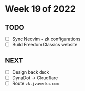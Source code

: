 # Week 19 of 2022

## TODO

- [ ] Sync Neovim + zk configurations
- [ ] Build Freedom Classics website

## NEXT

- [ ] Design back deck
- [ ] DynaDot -> Cloudflare
- [ ] Route `zk.jvaverka.com`
